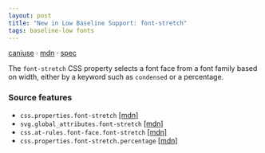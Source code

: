 ```yaml
---
layout: post
title: "New in Low Baseline Support: font-stretch"
tags: baseline-low fonts
---
```


[caniuse](https://caniuse.com/?search=font-stretch) · [mdn](https://developer.mozilla.org/en-US/search?q=font-stretch) · [spec](https://drafts.csswg.org/css-fonts-4/#font-stretch-prop)

The `font-stretch` CSS property selects a font face from a font family based on width, either by a keyword such as `condensed` or a percentage.

### Source features

- ``css.properties.font-stretch`` [[mdn]](https://developer.mozilla.org/en-US/search?q=css.properties.font-stretch)
- ``svg.global_attributes.font-stretch`` [[mdn]](https://developer.mozilla.org/en-US/search?q=svg.global_attributes.font-stretch)
- ``css.at-rules.font-face.font-stretch`` [[mdn]](https://developer.mozilla.org/en-US/search?q=css.at-rules.font-face.font-stretch)
- ``css.properties.font-stretch.percentage`` [[mdn]](https://developer.mozilla.org/en-US/search?q=css.properties.font-stretch.percentage)
